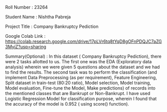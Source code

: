 Roll Number       :   23264

Student Name      :   Nishtha Pabreja

Project Title     :   Company Bankruptcy Pediction 

Google Colab Link :   https://colab.research.google.com/drive/17pLVr6tq8tYqD8gOFnPDQJC7aZG3MyiZ?usp=sharing

Summary(Optional) :   In this dataset ( Company Bankruptcy Pediction), there were 2 tasks allotted to us. The first one was the EDA (Exploratory data analysis) wherein we were given 5 questions about the dataset and we had to find the results. The second task was to perform the classification (and implement Data Preprocessing (as per requirement), Feature Engineering, Split dataset in train-test (80:20 ratio), Model selection, Model training, Model evaluation, Fine-tune the Model, Make predictions) of records into the mentioned classes that are Bankrupt or Non-Bankrupt. I have used Logistic Regression Model for classification purpose, wherein I found that the accuracy of the model is 0.952 ( using score() function).
